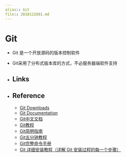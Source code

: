 ```yaml
---
alias:: Git    
file:: 2018122601.md  
---
```


# Git
- Git 是一个开放源码的版本控制软件
- Git采用了分布式版本库的方式，不必服务器端软件支持

- ## Links

- ## Reference
    - [Git Downloads](https://git-scm.com/downloads)
    - [Git Documentation](https://git-scm.com/doc)
    - [Git中文文档](https://git-scm.com/book/zh/v2)
    - [Git教程](https://www.runoob.com/git/git-tutorial.html)
    - [Git简明指南](https://www.runoob.com/manual/git-guide/)
    - [Git五分钟教程](http://www.runoob.com/w3cnote/git-five-minutes-tutorial.html)
    - [Git完整命令手册](http://git-scm.com/docs)
    - [Git 详细安装教程（详解 Git 安装过程的每一个步骤）](https://blog.csdn.net/mukes/article/details/115693833)
